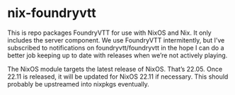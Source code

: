 # nix-foundryvtt

This is repo packages FoundryVTT for use with NixOS and Nix. It only includes the server component.
We use FoundryVTT intermitently, but I’ve subscribed to notifications on foundryvtt/foundryvtt in
the hope I can do a better job keeping up to date with releases when we’re not actively playing.

The NixOS module targets the latest release of NixOS. That’s 22.05. Once 22.11 is released, it will
be updated for NixOS 22.11 if necessary. This should probably be upstreamed into nixpkgs eventually.
